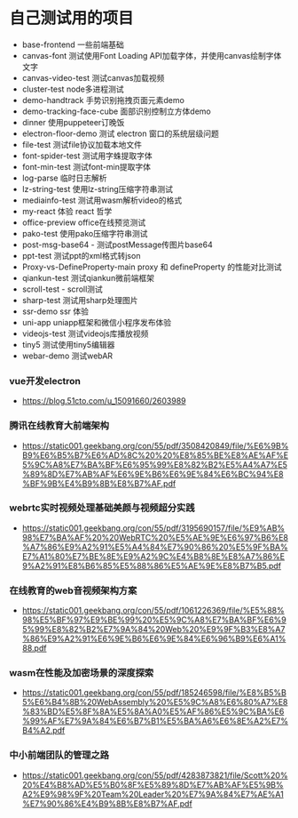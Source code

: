 # 自己测试用的项目

- base-frontend 一些前端基础
- canvas-font 测试使用Font Loading API加载字体，并使用canvas绘制字体文字
- canvas-video-test 测试canvas加载视频
- cluster-test node多进程测试
- demo-handtrack 手势识别拖拽页面元素demo
- demo-tracking-face-cube 面部识别控制立方体demo
- dinner 使用puppeteer订晚饭
- electron-floor-demo 测试 electron 窗口的系统层级问题
- file-test 测试file协议加载本地文件
- font-spider-test 测试用字蛛提取字体
- font-min-test 测试font-min提取字体
- log-parse 临时日志解析
- lz-string-test 使用lz-string压缩字符串测试
- mediainfo-test 测试用wasm解析video的格式
- my-react 体验 react 哲学
- office-preview office在线预览测试
- pako-test 使用pako压缩字符串测试
- post-msg-base64 - 测试postMessage传图片base64
- ppt-test 测试ppt的xml格式转json
- Proxy-vs-DefineProperty-main proxy 和 defineProperty 的性能对比测试
- qiankun-test 测试qiankun微前端框架
- scroll-test - scroll测试
- sharp-test 测试用sharp处理图片
- ssr-demo ssr 体验
- uni-app uniapp框架和微信小程序发布体验
- videojs-test 测试videojs库播放视频
- tiny5 测试使用tiny5编辑器
- webar-demo 测试webAR

### vue开发electron 
- https://blog.51cto.com/u_15091660/2603989

### 腾讯在线教育大前端架构
- https://static001.geekbang.org/con/55/pdf/3508420849/file/%E6%9B%B9%E6%B5%B7%E6%AD%8C%20%20%E8%85%BE%E8%AE%AF%E5%9C%A8%E7%BA%BF%E6%95%99%E8%82%B2%E5%A4%A7%E5%89%8D%E7%AB%AF%E6%9E%B6%E6%9E%84%E6%BC%94%E8%BF%9B%E4%B9%8B%E8%B7%AF.pdf

### webrtc实时视频处理基础美颜与视频超分实践
- https://static001.geekbang.org/con/55/pdf/3195690157/file/%E9%AB%98%E7%BA%AF%20%20WebRTC%20%E5%AE%9E%E6%97%B6%E8%A7%86%E9%A2%91%E5%A4%84%E7%90%86%20%E5%9F%BA%E7%A1%80%E7%BE%8E%E9%A2%9C%E4%B8%8E%E8%A7%86%E9%A2%91%E8%B6%85%E5%88%86%E5%AE%9E%E8%B7%B5.pdf

### 在线教育的web音视频架构方案 
- https://static001.geekbang.org/con/55/pdf/1061226369/file/%E5%88%98%E5%BF%97%E9%BE%99%20%E5%9C%A8%E7%BA%BF%E6%95%99%E8%82%B2%E7%9A%84%20Web%20%E9%9F%B3%E8%A7%86%E9%A2%91%E6%9E%B6%E6%9E%84%E6%96%B9%E6%A1%88.pdf

### wasm在性能及加密场景的深度探索
- https://static001.geekbang.org/con/55/pdf/185246598/file/%E8%B5%B5%E6%B4%8B%20WebAssembly%20%E5%9C%A8%E6%80%A7%E8%83%BD%E5%8F%8A%E5%8A%A0%E5%AF%86%E5%9C%BA%E6%99%AF%E7%9A%84%E6%B7%B1%E5%BA%A6%E6%8E%A2%E7%B4%A2.pdf

### 中小前端团队的管理之路
- https://static001.geekbang.org/con/55/pdf/4283873821/file/Scott%20%20%E4%B8%AD%E5%B0%8F%E5%89%8D%E7%AB%AF%E5%9B%A2%E9%98%9F%20Team%20Leader%20%E7%9A%84%E7%AE%A1%E7%90%86%E4%B9%8B%E8%B7%AF.pdf